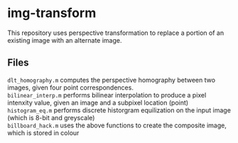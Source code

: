 # img-transform
This repository uses perspective transformation to replace a portion of an existing image with an alternate image. 

## Files
`dlt_homography.m` computes the perspective homography between two images, given four point correspondences.<br/> 
`bilinear_interp.m` performs bilinear interpolation to produce a pixel intenxity value, given an image and a subpixel location (point)<br/>
`histogram_eq.m` performs discrete historgram equilization on the input image (which is 8-bit and greyscale)<br/>
`billboard_hack.m` uses the above functions to create the composite image, which is stored in colour<br/>
